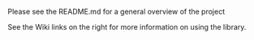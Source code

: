Please see the README.md for a general overview of the project

See the Wiki links on the right for more information on using the library.
